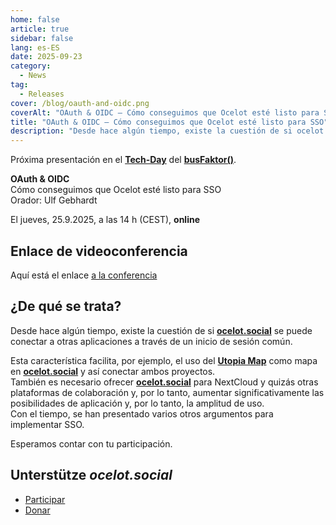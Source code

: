 ```yaml
---
home: false
article: true
sidebar: false
lang: es-ES
date: 2025-09-23
category:
  - News
tag:
  - Releases
cover: /blog/oauth-and-oidc.png
coverAlt: "OAuth & OIDC – Cómo conseguimos que Ocelot esté listo para SSO"
title: "OAuth & OIDC – Cómo conseguimos que Ocelot esté listo para SSO"
description: "Desde hace algún tiempo, existe la cuestión de si ocelot.social se puede conectar a otras aplicaciones a través de un inicio de sesión común."
---
```


Próxima presentación en el [**Tech-Day**](https://www.busfaktor.org/de/projekte/tech-day) del [**busFaktor()**](https://www.busfaktor.org/de).

**OAuth & OIDC**  
Cómo conseguimos que Ocelot esté listo para SSO  
Orador: Ulf Gebhardt

El jueves, 25.9.2025, a las 14 h (CEST), **online**

## Enlace de videoconferencia

Aquí está el enlace [a la conferencia](https://cloud.mfwerk.de/index.php/apps/bbb/b/E794JMdzi3iQc4xE)

<!-- ## Veröffentlichung

- Aufzeichnung auf [Youtube](https://www.youtube.com/watch?v=NI-nAeYkmQk&list=PL5Xhli7oRz_UvRSDp61oTloWM0fc5e8Yy)
- [Präsentation](https://hack.utopia-lab.org/s/vYs1BNmFi) -->

## ¿De qué se trata?

Desde hace algún tiempo, existe la cuestión de si [**ocelot.social**](https://ocelot.social/de/) se puede conectar a otras aplicaciones a través de un inicio de sesión común.

Esta característica facilita, por ejemplo, el uso del [**Utopia Map**](https://utopia-map.org/) como mapa en [**ocelot.social**](https://ocelot.social/de/) y así conectar ambos proyectos.  
También es necesario ofrecer [**ocelot.social**](https://ocelot.social/de/) para NextCloud y quizás otras plataformas de colaboración y, por lo tanto, aumentar significativamente las posibilidades de aplicación y, por lo tanto, la amplitud de uso.  
Con el tiempo, se han presentado varios otros argumentos para implementar SSO.

Esperamos contar con tu participación.

## Unterstütze *ocelot.social*

- [Participar](/es/contribute/)
- [Donar](/es/donate/)
